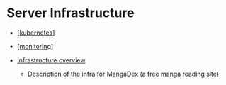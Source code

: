 Server Infrastructure
=====================

* [[kubernetes]]
* [[monitoring]]

* [Infrastructure overview](https://mangadex.dev/mangadex-v5-infrastructure-overview/)
    * Description of the infra for MangaDex (a free manga reading site)



[//begin]: # "Autogenerated link references for markdown compatibility"
[kubernetes]: ../../../../../../c:/Users/ac954/code/mapOfComputing/computing/kubernetes.md "Kubernetes"
[monitoring]: ../../../../../../c:/Users/ac954/code/mapOfComputing/computing/monitoring.md "Monitoring"
[//end]: # "Autogenerated link references"